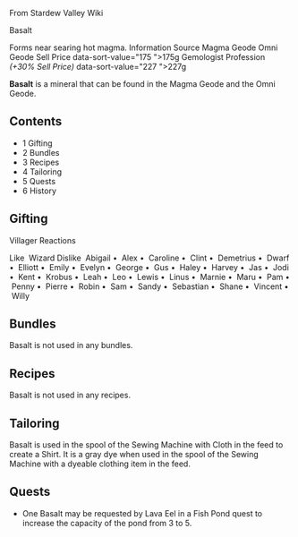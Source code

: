 From Stardew Valley Wiki

Basalt

Forms near searing hot magma. Information Source Magma Geode Omni Geode Sell Price data-sort-value="175 "&gt;175g Gemologist Profession *(+30% Sell Price)* data-sort-value="227 "&gt;227g

**Basalt** is a mineral that can be found in the Magma Geode and the Omni Geode.

## Contents

- 1 Gifting
- 2 Bundles
- 3 Recipes
- 4 Tailoring
- 5 Quests
- 6 History

## Gifting

Villager Reactions

Like  Wizard Dislike  Abigail •  Alex •  Caroline •  Clint •  Demetrius •  Dwarf •  Elliott •  Emily •  Evelyn •  George •  Gus •  Haley •  Harvey •  Jas •  Jodi •  Kent •  Krobus •  Leah •  Leo •  Lewis •  Linus •  Marnie •  Maru •  Pam •  Penny •  Pierre •  Robin •  Sam •  Sandy •  Sebastian •  Shane •  Vincent •  Willy

## Bundles

Basalt is not used in any bundles.

## Recipes

Basalt is not used in any recipes.

## Tailoring

Basalt is used in the spool of the Sewing Machine with Cloth in the feed to create a Shirt. It is a gray dye when used in the spool of the Sewing Machine with a dyeable clothing item in the feed.

## Quests

- One Basalt may be requested by Lava Eel in a Fish Pond quest to increase the capacity of the pond from 3 to 5.